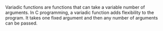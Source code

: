 Variadic functions are functions that can take a variable number of arguments. In C programming, a variadic function adds flexibility to the program. It takes one fixed argument and then any number of arguments can be passed.
